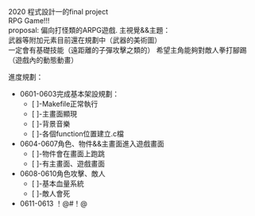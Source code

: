 2020 程式設計一的final project  
RPG Game!!!  
proposal:
偏向打怪類的ARPG遊戲. 
主視覺&&主題：  
武器等附加元素目前還在規劃中（武器的美術圖）  
一定會有基礎技能（遠距離的子彈攻擊之類的） 
希望主角能夠對敵人拳打腳踢（遊戲內的動態動畫） 


進度規劃：
*	0601-0603完成基本架設規劃：  
	+	[ ]-Makefile正常執行  
	+	[ ]-主畫面顯現  
	+	[ ]-背景音樂  
	+	[ ]-各個function位置建立.c檔  
*	0604-0607角色、物件&&主畫面進入遊戲畫面  
	+	[ ]-物件會在畫面上跑跳  
	+	[ ]-有主畫面、遊戲畫面  
*	0608-0610角色攻擊、敵人  
	+	[ ]-基本血量系統  
	+	[ ]-敵人會死  
*	0611-0613 ！@#！@  
		
